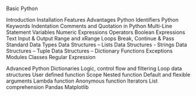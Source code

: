 Basic Python

Introduction
Installation
Features
Advantages
Python Identifiers
Python Keywords
Indentation
Comments and Quotation in Python
Multi-Line Statement
Variables
Numeric Expressions
Operators
Boolean Expressions
Text Input & Output
Range and xRange
Loops
Break, Continue & Pass
Standard Data Types 
Data Structures – Lists
Data Structures  - Strings
Data Structures – Tuple
Data Structures – Dictionary
Functions
Exceptions
Modules
Classes
Regular Expression

Advanced Python
Dictionaries
Logic, control flow and filtering
Loop data structures
User defined function
Scope
Nested function
Default and flexible arguments
Lambda function
Anonymous function
Iterators
List comprehension
Pandas
Matplotlib
